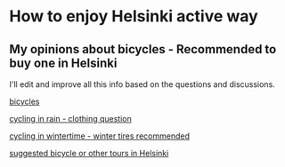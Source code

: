 # How to enjoy Helsinki active way

## My opinions about bicycles - Recommended to buy one in Helsinki

I'll edit and improve all this info based on the questions and discussions.

[bicycles](bicycle.md)

[cycling in rain - clothing question](bicycle_rain.md)

[cycling in wintertime - winter tires recommended](bicycle_winter.md)

[suggested bicycle or other tours in Helsinki](destinations.md)





